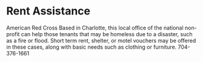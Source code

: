 # Rent Assistance

American Red Cross
Based in Charlotte, this local office of the national non-profit can help those tenants that may be homeless due to a disaster, such as a fire or flood. Short term rent, shelter, or motel vouchers may be offered in these cases, along with basic needs such as clothing or furniture. 704-376-1661
